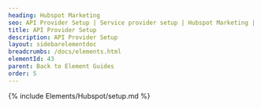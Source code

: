 ```yaml
---
heading: Hubspot Marketing
seo: API Provider Setup | Service provider setup | Hubspot Marketing | Cloud Elements API Docs
title: API Provider Setup
description: API Provider Setup
layout: sidebarelementdoc
breadcrumbs: /docs/elements.html
elementId: 43
parent: Back to Element Guides
order: 5
---
```


{% include Elements/Hubspot/setup.md %}
